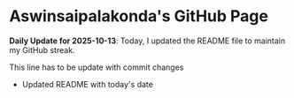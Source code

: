 # Aswinsaipalakonda's GitHub Page

**Daily Update for 2025-10-13**: Today, I updated the README file to maintain my GitHub streak.

This line has to be update with commit changes
 - Updated README with today's date 

